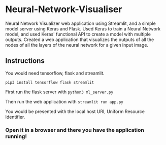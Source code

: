 # Neural-Network-Visualiser
Neural Network Visualizer web application using Streamlit, and a simple model server using Keras and Flask. Used Keras to train a Neural Network model, and used Keras' functional API to create a model with multiple outputs. Created a web application that visualizes the outputs of all the nodes of all the layers of the neural network for a given input image.



## Instructions

You would need tensorflow, flask and streamlit.

    pip3 install tensorflow flask streamlit

First run the flask server with ```python3 ml_server.py```

Then run the web application with ```streamlit run app.py```

You would be presented with the local host URI, Uniform Resource Identifier.

### Open it in a browser and there you have the application running!
